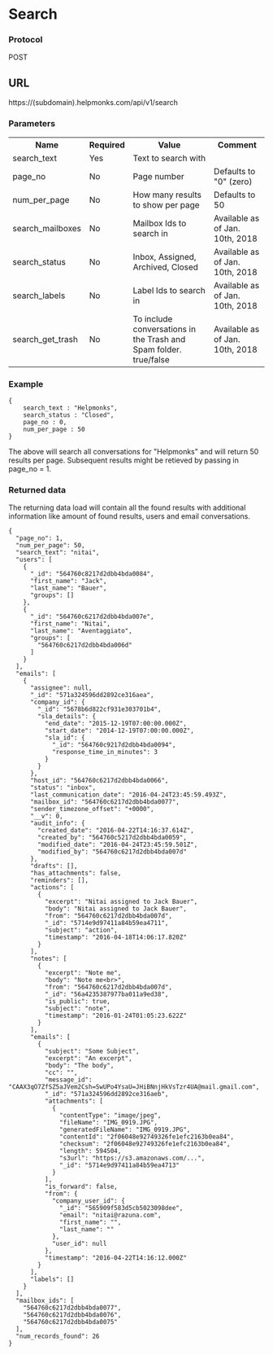 # Search

### Protocol
POST

## URL
https://(subdomain).helpmonks.com/api/v1/search

### Parameters
<table>
    <tr>
        <th>Name</th>
        <th>Required</th>
        <th>Value</th>
        <th>Comment</th>
    </tr>
    <tr>
        <td>search_text</td>
        <td>Yes</td>
        <td>Text to search with</td>
        <td></td>
    </tr>
    <tr>
        <td>page_no</td>
        <td>No</td>
        <td>Page number</td>
        <td>Defaults to "0" (zero)</td>
    </tr>
    <tr>
        <td>num_per_page</td>
        <td>No</td>
        <td>How many results to show per page</td>
        <td>Defaults to 50</td>
    </tr>
    <tr>
        <td>search_mailboxes</td>
        <td>No</td>
        <td>Mailbox Ids to search in</td>
        <td>Available as of Jan. 10th, 2018</td>
    </tr>
    <tr>
        <td>search_status</td>
        <td>No</td>
        <td>Inbox, Assigned, Archived, Closed</td>
        <td>Available as of Jan. 10th, 2018</td>
    </tr>
    <tr>
        <td>search_labels</td>
        <td>No</td>
        <td>Label Ids to search in</td>
        <td>Available as of Jan. 10th, 2018</td>
    </tr>
    <tr>
        <td>search_get_trash</td>
        <td>No</td>
        <td>To include conversations in the Trash and Spam folder. true/false</td>
        <td>Available as of Jan. 10th, 2018</td>
    </tr>
</table>

### Example

```
{
    search_text : "Helpmonks",
    search_status : "Closed",
    page_no : 0,
    num_per_page : 50
}
```

The above will search all conversations for "Helpmonks" and will return 50 results per page. Subsequent results might be retieved by passing in page_no = 1.

### Returned data

The returning data load will contain all the found results with additional information like amount of found results, users and email conversations.

```
{
  "page_no": 1,
  "num_per_page": 50,
  "search_text": "nitai",
  "users": [
    {
      "_id": "564760c8217d2dbb4bda0084",
      "first_name": "Jack",
      "last_name": "Bauer",
      "groups": []
    },
    {
      "_id": "564760c6217d2dbb4bda007e",
      "first_name": "Nitai",
      "last_name": "Aventaggiato",
      "groups": [
        "564760c6217d2dbb4bda006d"
      ]
    }
  ],
  "emails": [
    {
      "assignee": null,
      "_id": "571a324596dd2892ce316aea",
      "company_id": {
        "_id": "5678b6d822cf931e303701b4",
        "sla_details": {
          "end_date": "2015-12-19T07:00:00.000Z",
          "start_date": "2014-12-19T07:00:00.000Z",
          "sla_id": {
            "_id": "564760c9217d2dbb4bda0094",
            "response_time_in_minutes": 3
          }
        }
      },
      "host_id": "564760c6217d2dbb4bda0066",
      "status": "inbox",
      "last_communication_date": "2016-04-24T23:45:59.493Z",
      "mailbox_id": "564760c6217d2dbb4bda0077",
      "sender_timezone_offset": "+0000",
      "__v": 0,
      "audit_info": {
        "created_date": "2016-04-22T14:16:37.614Z",
        "created_by": "564760c5217d2dbb4bda0059",
        "modified_date": "2016-04-24T23:45:59.501Z",
        "modified_by": "564760c6217d2dbb4bda007d"
      },
      "drafts": [],
      "has_attachments": false,
      "reminders": [],
      "actions": [
        {
          "excerpt": "Nitai assigned to Jack Bauer",
          "body": "Nitai assigned to Jack Bauer",
          "from": "564760c6217d2dbb4bda007d",
          "_id": "5714e9d97411a84b59ea4711",
          "subject": "action",
          "timestamp": "2016-04-18T14:06:17.820Z"
        }
      ],
      "notes": [
        {
          "excerpt": "Note me",
          "body": "Note me<br>",
          "from": "564760c6217d2dbb4bda007d",
          "_id": "56a4235387977ba011a9ed38",
          "is_public": true,
          "subject": "note",
          "timestamp": "2016-01-24T01:05:23.622Z"
        }
      ],
      "emails": [
        {
          "subject": "Some Subject",
          "excerpt": "An excerpt",
          "body": "The body",
          "cc": "",
          "message_id": "CAAX3qO7ZfSZ5aJVem2Csh=SwUPo4YsaU=JHiBNnjHkVsTzr4UA@mail.gmail.com",
          "_id": "571a324596dd2892ce316aeb",
          "attachments": [
            {
              "contentType": "image/jpeg",
              "fileName": "IMG_0919.JPG",
              "generatedFileName": "IMG_0919.JPG",
              "contentId": "2f06048e92749326fe1efc2163b0ea84",
              "checksum": "2f06048e92749326fe1efc2163b0ea84",
              "length": 594504,
              "s3url": "https://s3.amazonaws.com/...",
              "_id": "5714e9d97411a84b59ea4713"
            }
          ],
          "is_forward": false,
          "from": {
            "company_user_id": {
              "_id": "565909f583d5cb5023098dee",
              "email": "nitai@razuna.com",
              "first_name": "",
              "last_name": ""
            },
            "user_id": null
          },
          "timestamp": "2016-04-22T14:16:12.000Z"
        }
      ],
      "labels": []
    }
  ],
  "mailbox_ids": [
    "564760c6217d2dbb4bda0077",
    "564760c6217d2dbb4bda0076",
    "564760c6217d2dbb4bda0075"
  ],
  "num_records_found": 26
}
```